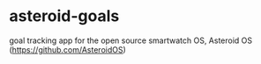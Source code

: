 # asteroid-goals

goal tracking app for the open source smartwatch OS, Asteroid OS (https://github.com/AsteroidOS)
